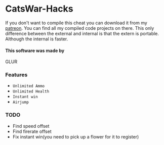 # CatsWar-Hacks
If you don't want to compile this cheat you can download it from my [patreon](notcomplete.com). You can find all my compiled code projects on there.
This only difference between the external and internal is that the extern is portable. Although the internal is faster.

#### This software was made by
GLUR

### Features
* `Unlimited Ammo`
* `Unlimited Health`
* `Instant win`
* `Airjump`

### TODO
* Find speed offset
* Find firerate offset
* Fix instant win(you need to pick up a flower for it to register)
